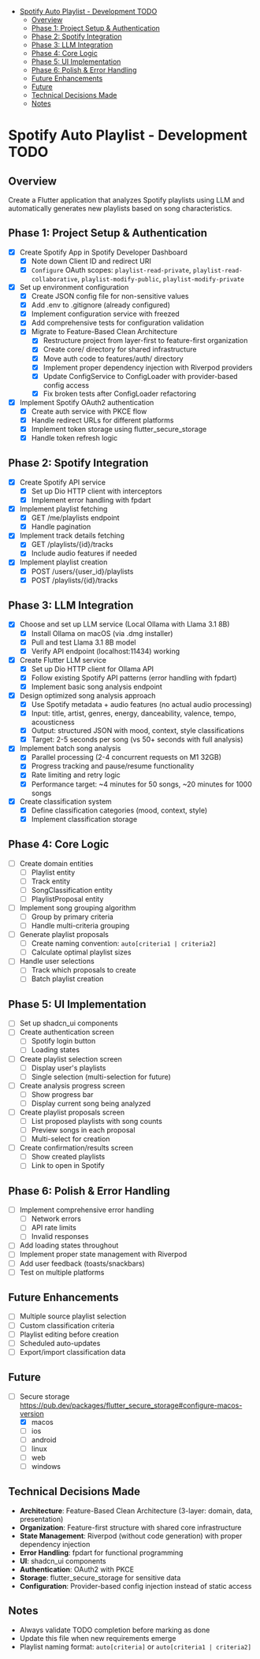 <!--ts-->
* [Spotify Auto Playlist - Development TODO](#spotify-auto-playlist---development-todo)
   * [Overview](#overview)
   * [Phase 1: Project Setup &amp; Authentication](#phase-1-project-setup--authentication)
   * [Phase 2: Spotify Integration](#phase-2-spotify-integration)
   * [Phase 3: LLM Integration](#phase-3-llm-integration)
   * [Phase 4: Core Logic](#phase-4-core-logic)
   * [Phase 5: UI Implementation](#phase-5-ui-implementation)
   * [Phase 6: Polish &amp; Error Handling](#phase-6-polish--error-handling)
   * [Future Enhancements](#future-enhancements)
   * [Future](#future)
   * [Technical Decisions Made](#technical-decisions-made)
   * [Notes](#notes)
<!--te-->

# Spotify Auto Playlist - Development TODO

## Overview
Create a Flutter application that analyzes Spotify playlists using LLM and automatically generates new playlists based on song characteristics.

## Phase 1: Project Setup & Authentication
- [x] Create Spotify App in Spotify Developer Dashboard
  - [x] Note down Client ID and redirect URI
  - [x] `Configure` OAuth scopes: `playlist-read-private`, `playlist-read-collaborative`, `playlist-modify-public`, `playlist-modify-private`
- [x] Set up environment configuration
  - [x] Create JSON config file for non-sensitive values
  - [x] Add .env to .gitignore (already configured)
  - [x] Implement configuration service with freezed
  - [x] Add comprehensive tests for configuration validation
  - [x] Migrate to Feature-Based Clean Architecture
    - [x] Restructure project from layer-first to feature-first organization
    - [x] Create core/ directory for shared infrastructure
    - [x] Move auth code to features/auth/ directory
    - [x] Implement proper dependency injection with Riverpod providers
    - [x] Update ConfigService to ConfigLoader with provider-based config access
    - [x] Fix broken tests after ConfigLoader refactoring
- [x] Implement Spotify OAuth2 authentication
  - [x] Create auth service with PKCE flow
  - [x] Handle redirect URLs for different platforms
  - [x] Implement token storage using flutter_secure_storage
  - [x] Handle token refresh logic

## Phase 2: Spotify Integration
- [x] Create Spotify API service
  - [x] Set up Dio HTTP client with interceptors
  - [x] Implement error handling with fpdart
- [x] Implement playlist fetching
  - [x] GET /me/playlists endpoint
  - [x] Handle pagination
- [x] Implement track details fetching
  - [x] GET /playlists/{id}/tracks
  - [x] Include audio features if needed
- [x] Implement playlist creation
  - [x] POST /users/{user_id}/playlists
  - [x] POST /playlists/{id}/tracks

## Phase 3: LLM Integration
- [x] Choose and set up LLM service (Local Ollama with Llama 3.1 8B)
  - [x] Install Ollama on macOS (via .dmg installer)
  - [x] Pull and test Llama 3.1 8B model
  - [x] Verify API endpoint (localhost:11434) working
- [x] Create Flutter LLM service
  - [x] Set up Dio HTTP client for Ollama API
  - [x] Follow existing Spotify API patterns (error handling with fpdart)
  - [x] Implement basic song analysis endpoint
- [x] Design optimized song analysis approach
  - [x] Use Spotify metadata + audio features (no actual audio processing)
  - [x] Input: title, artist, genres, energy, danceability, valence, tempo, acousticness
  - [x] Output: structured JSON with mood, context, style classifications
  - [x] Target: 2-5 seconds per song (vs 50+ seconds with full analysis)
- [x] Implement batch song analysis
  - [x] Parallel processing (2-4 concurrent requests on M1 32GB)
  - [x] Progress tracking and pause/resume functionality
  - [x] Rate limiting and retry logic
  - [x] Performance target: ~4 minutes for 50 songs, ~20 minutes for 1000 songs
- [x] Create classification system
  - [x] Define classification categories (mood, context, style)
  - [x] Implement classification storage

## Phase 4: Core Logic
- [ ] Create domain entities
  - [ ] Playlist entity
  - [ ] Track entity
  - [ ] SongClassification entity
  - [ ] PlaylistProposal entity
- [ ] Implement song grouping algorithm
  - [ ] Group by primary criteria
  - [ ] Handle multi-criteria grouping
- [ ] Generate playlist proposals
  - [ ] Create naming convention: `auto[criteria1 | criteria2]`
  - [ ] Calculate optimal playlist sizes
- [ ] Handle user selections
  - [ ] Track which proposals to create
  - [ ] Batch playlist creation

## Phase 5: UI Implementation
- [ ] Set up shadcn_ui components
- [ ] Create authentication screen
  - [ ] Spotify login button
  - [ ] Loading states
- [ ] Create playlist selection screen
  - [ ] Display user's playlists
  - [ ] Single selection (multi-selection for future)
- [ ] Create analysis progress screen
  - [ ] Show progress bar
  - [ ] Display current song being analyzed
- [ ] Create playlist proposals screen
  - [ ] List proposed playlists with song counts
  - [ ] Preview songs in each proposal
  - [ ] Multi-select for creation
- [ ] Create confirmation/results screen
  - [ ] Show created playlists
  - [ ] Link to open in Spotify

## Phase 6: Polish & Error Handling
- [ ] Implement comprehensive error handling
  - [ ] Network errors
  - [ ] API rate limits
  - [ ] Invalid responses
- [ ] Add loading states throughout
- [ ] Implement proper state management with Riverpod
- [ ] Add user feedback (toasts/snackbars)
- [ ] Test on multiple platforms

## Future Enhancements
- [ ] Multiple source playlist selection
- [ ] Custom classification criteria
- [ ] Playlist editing before creation
- [ ] Scheduled auto-updates
- [ ] Export/import classification data

## Future
- [ ] Secure storage https://pub.dev/packages/flutter_secure_storage#configure-macos-version
  - [x] macos 
  - [ ] ios
  - [ ] android
  - [ ] linux
  - [ ] web
  - [ ] windows

## Technical Decisions Made
- **Architecture**: Feature-Based Clean Architecture (3-layer: domain, data, presentation)
- **Organization**: Feature-first structure with shared core infrastructure
- **State Management**: Riverpod (without code generation) with proper dependency injection
- **Error Handling**: fpdart for functional programming
- **UI**: shadcn_ui components
- **Authentication**: OAuth2 with PKCE
- **Storage**: flutter_secure_storage for sensitive data
- **Configuration**: Provider-based config injection instead of static access

## Notes
- Always validate TODO completion before marking as done
- Update this file when new requirements emerge
- Playlist naming format: `auto[criteria]` or `auto[criteria1 | criteria2]`
